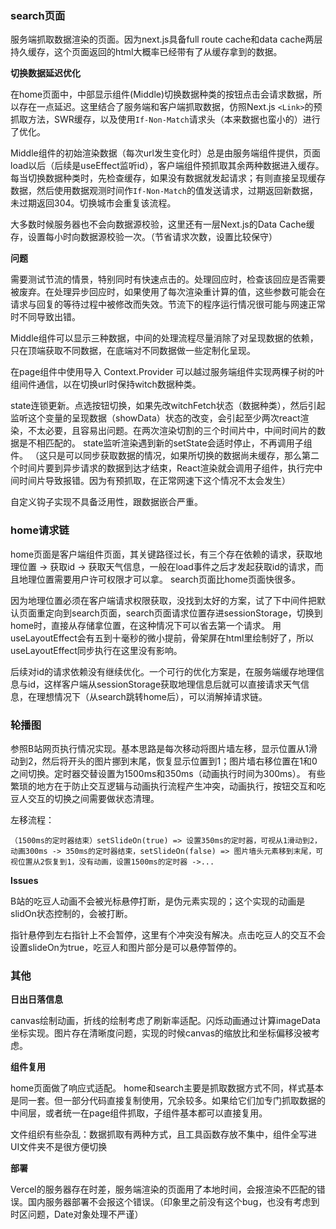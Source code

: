 ### search页面

服务端抓取数据渲染的页面。因为next.js具备full route cache和data cache两层持久缓存，这个页面返回的html大概率已经带有了从缓存拿到的数据。

**切换数据延迟优化**

在home页面中，中部显示组件(Middle)切换数据种类的按钮点击会请求数据，所以存在一点延迟。这里结合了服务端和客户端抓取数据，仿照Next.js `<Link>`的预抓取方法，SWR缓存，以及使用`If-Non-Match`请求头（本来数据也蛮小的）进行了优化。

Middle组件的初始渲染数据（每次url发生变化时）总是由服务端组件提供，页面load以后（后续是useEffect监听id），客户端组件预抓取其余两种数据进入缓存。每当切换数据种类时，先检查缓存，如果没有数据就发起请求；有则直接呈现缓存数据，然后使用数据观测时间作`If-Non-Match`的值发送请求，过期返回新数据，未过期返回304。切换城市会重复该流程。

大多数时候服务器也不会向数据源校验，这里还有一层Next.js的Data Cache缓存，设置每小时向数据源校验一次。（节省请求次数，设置比较保守）

**问题**

需要测试节流的情景，特别同时有快速点击的。处理回应时，检查该回应是否需要被废弃。在处理异步回应时，如果使用了每次渲染重计算的值，这些参数可能会在请求与回复的等待过程中被修改而失效。节流下的程序运行情况很可能与网速正常时不同导致出错。

Middle组件可以显示三种数据，中间的处理流程尽量消除了对呈现数据的依赖，只在顶端获取不同数据，在底端对不同数据做一些定制化呈现。

在page组件中使用导入 Context.Provider 可以越过服务端组件实现两棵子树的叶组间件通信，以在切换url时保持witch数据种类。

state连锁更新。点选按钮切换，如果先改witchFetch状态（数据种类），然后引起监听这个变量的呈现数据（showData）状态的改变，会引起至少两次react渲染，不太必要，且容易出问题。在两次渲染切割的三个时间片中，中间时间片的数据是不相匹配的。
state监听渲染遇到新的setState会适时停止，不再调用子组件。
（这只是可以同步获取数据的情况，如果所切换的数据尚未缓存，那么第二个时间片要到异步请求的数据到达才结束，React渲染就会调用子组件，执行完中间时间片导致报错。因为有预抓取，在正常网速下这个情况不太会发生）

自定义钩子实现不具备泛用性，跟数据嵌合严重。

### home请求链

home页面是客户端组件页面，其关键路径过长，有三个存在依赖的请求，获取地理位置 -> 获取id -> 获取天气信息，一般在load事件之后才发起获取id的请求，而且地理位置需要用户许可权限才可以拿。
search页面比home页面快很多。

因为地理位置必须在客户端请求权限获取，没找到太好的方案，试了下中间件把默认页面重定向到search页面，search页面请求位置存进sessionStorage，切换到home时，直接从存储拿位置，在这种情况下可以省去第一个请求。
用useLayoutEffect会有五到十毫秒的微小提前，骨架屏在html里绘制好了，所以useLayoutEffect同步执行在这里没有影响。

后续对id的请求依赖没有继续优化。一个可行的优化方案是，在服务端缓存地理信息与id，这样客户端从sessionStorage获取地理信息后就可以直接请求天气信息，在理想情况下（从search跳转home后），可以消解掉请求链。

### 轮播图

参照B站网页执行情况实现。基本思路是每次移动将图片墙左移，显示位置从1滑动到2，然后将开头的图片挪到末尾，恢复显示位置到1；图片墙右移位置在1和0之间切换。定时器交替设置为1500ms和350ms（动画执行时间为300ms）。
有些繁琐的地方在于防止交互逻辑与动画执行流程产生冲突，动画执行，按钮交互和吃豆人交互的切换之间需要做状态清理。

左移流程：
```
（1500ms的定时器结束）setSlideOn(true) => 设置350ms的定时器，可视从1滑动到2，动画300ms -> 350ms的定时器结束，setSlideOn(false) => 图片墙头元素移到末尾，可视位置从2恢复到1，没有动画，设置1500ms的定时器 ->...
```

**Issues**

B站的吃豆人动画不会被光标悬停打断，是伪元素实现的；这个实现的动画是slidOn状态控制的，会被打断。

指针悬停到左右指针上不会暂停，这里有个冲突没有解决。点击吃豆人的交互不会设置slideOn为true，吃豆人和图片部分是可以悬停暂停的。

### 其他
**日出日落信息**

canvas绘制动画，折线的绘制考虑了刷新率适配。闪烁动画通过计算imageData坐标实现。图片存在清晰度问题，实现的时候canvas的缩放比和坐标偏移没被考虑。

**组件复用**

home页面做了响应式适配。 home和search主要是抓取数据方式不同，样式基本是同一套。但一部分代码直接复制使用，冗余较多。如果给它们加专门抓取数据的中间层，或者统一在page组件抓取，子组件基本都可以直接复用。

文件组织有些杂乱：数据抓取有两种方式，且工具函数存放不集中，组件全写进UI文件夹不是很方便切换

**部署**

Vercel的服务器存在时差，服务端渲染的页面用了本地时间，会报渲染不匹配的错误。国内服务器部署不会报这个错误。（印象里之前没有这个bug，也没有考虑到时区问题，Date对象处理不严谨）